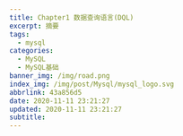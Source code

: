 ```yaml
---
title: Chapter1 数据查询语言(DQL)
excerpt: 摘要
tags:
  - mysql
categories:
  - MySQL
  - MySQL基础
banner_img: /img/road.png
index_img: /img/post/Mysql/mysql_logo.svg
abbrlink: 43a856d5
date: 2020-11-11 23:21:27
updated: 2020-11-11 23:21:27
subtitle:
---
```

